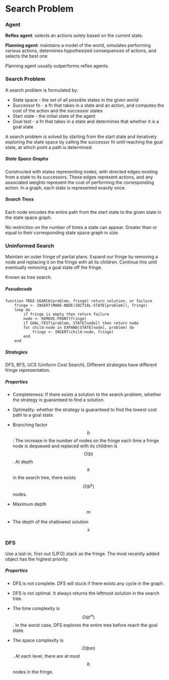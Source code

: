 # Search Problem

### Agent

**Reflex agent**: selects an actions solely based on the current state. 

**Planning agent**: maintains a model of the world, simulates performing various actions, determines hypothesized consequences of actions, and selects the best one

Planning agent usually outperforms reflex agents.



### Search Problem

A search problem is formulated by:

- State space - the set of all possible states in the given world
- Successor fn - a fn that takes in a state and an action, and computes the cost of the action and the successor states
- Start state - the initial state of the agent
- Goal test - a fn that takes in a state and determines that whether it is a goal state

A search problem is solved by starting from the start state and iteratively exploring the state space by calling the successor fn until reaching the goal state, at which point a path is determined.

##### State Space Graphs

Constructed with states representing nodes, with directed edges existing from a state to its successors. These edges represent actions, and any associated weights represent the cost of performing the corresponding action. In a graph, each state is represented exactly once.

##### Search Trees

Each node encodes  the entire path from the start state to the given state in the state space graph.

No restriction on the number of times a state can appear. Greater than or equal to their corresponding state space graph in size.



### Uninformed Search

Maintain an outer fringe of partial plans. Expand our fringe by removing a node and replacing
it on the fringe with all its children. Continue this until eventually removing a goal state off the fringe.

Known as tree search.

##### Pseudocode

```
function TREE-SEARCH(problem, fringe) return solution, or failure
	fringe <- INSERT(MAKE-NODE(INITIAL-STATE[problem]), fringe)
	loop do
		if fringe is empty then return failure
		node <- REMOVE-FRONT(fringe)
		if GOAL-TEST(problem, STATE[node]) then return node
		for child-node in EXPAND(STATE[node], problem) do
			fringe <- INSERT(child-node, fringe)
		end
	end
```

##### Strategies

DFS, BFS, UCS (Uniform Cost Search). Different strategies have different fringe representation.

##### Properties

- Completeness: If there exists a solution to the search problem, whether the strategy is guaranteed to find a solution.

- Optimality: whether the strategy is guaranteed to find the lowest cost path to a
  goal state.

- Branching factor $$b$$: The increase in the number of nodes on the fringe each time a fringe node
  is dequeued and replaced with its children is $$O(b)$$. At depth $$k$$ in the search tree, there exists $$O(b^k)$$ nodes.

- Maximum depth $$m$$

- The depth of the shallowest solution $$s$$



### DFS

Use a last-in, first-out (LIFO) stack as the fringe. The most recently added object has the highest priority. 

##### Properties

- DFS is not complete. DFS will stuck if there exists any cycle in the graph.

- DFS is not optimal. It always returns the leftmost solution in the search tree.

- The time complexity is $$O(b^m)$$. In the worst case, DFS explores the entire tree before reach the goal state.

- The space complexity is $$O(bm)$$. At each level, there are at most $$b$$ nodes in the fringe.












